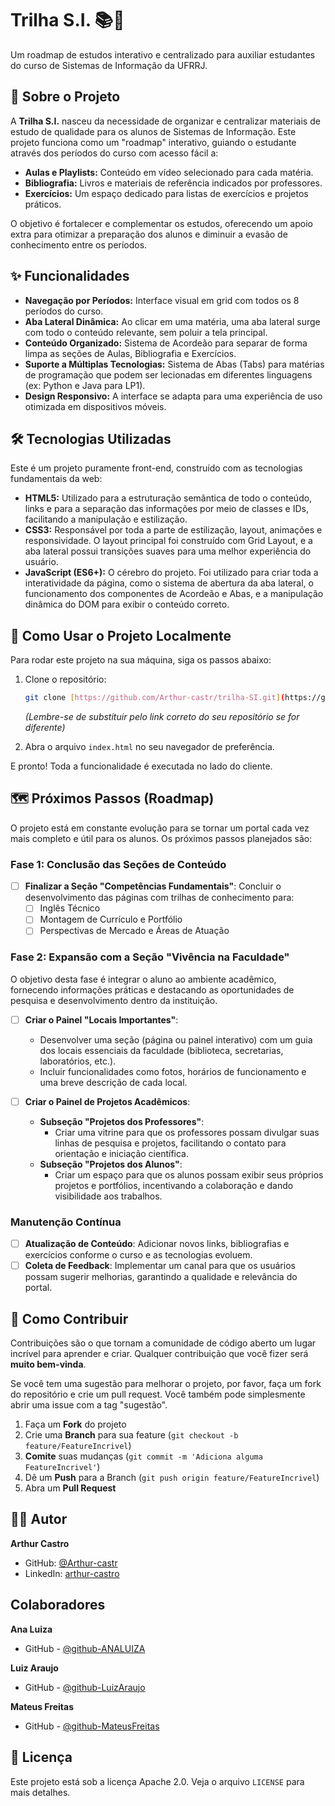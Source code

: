 # Trilha S.I. 📚🚀

Um roadmap de estudos interativo e centralizado para auxiliar estudantes do curso de Sistemas de Informação da UFRRJ.

## 🚀 Sobre o Projeto

A **Trilha S.I.** nasceu da necessidade de organizar e centralizar materiais de estudo de qualidade para os alunos de Sistemas de Informação. Este projeto funciona como um "roadmap" interativo, guiando o estudante através dos períodos do curso com acesso fácil a:

* **Aulas e Playlists:** Conteúdo em vídeo selecionado para cada matéria.
* **Bibliografia:** Livros e materiais de referência indicados por professores.
* **Exercícios:** Um espaço dedicado para listas de exercícios e projetos práticos.

O objetivo é fortalecer e complementar os estudos, oferecendo um apoio extra para otimizar a preparação dos alunos e diminuir a evasão de conhecimento entre os períodos.

## ✨ Funcionalidades

* **Navegação por Períodos:** Interface visual em grid com todos os 8 períodos do curso.
* **Aba Lateral Dinâmica:** Ao clicar em uma matéria, uma aba lateral surge com todo o conteúdo relevante, sem poluir a tela principal.
* **Conteúdo Organizado:** Sistema de Acordeão para separar de forma limpa as seções de Aulas, Bibliografia e Exercícios.
* **Suporte a Múltiplas Tecnologias:** Sistema de Abas (Tabs) para matérias de programação que podem ser lecionadas em diferentes linguagens (ex: Python e Java para LP1).
* **Design Responsivo:** A interface se adapta para uma experiência de uso otimizada em dispositivos móveis.

## 🛠️ Tecnologias Utilizadas

Este é um projeto puramente front-end, construído com as tecnologias fundamentais da web:

* **HTML5:** Utilizado para a estruturação semântica de todo o conteúdo, links e para a separação das informações por meio de classes e IDs, facilitando a manipulação e estilização.
* **CSS3:** Responsável por toda a parte de estilização, layout, animações e responsividade. O layout principal foi construído com Grid Layout, e a aba lateral possui transições suaves para uma melhor experiência do usuário.
* **JavaScript (ES6+):** O cérebro do projeto. Foi utilizado para criar toda a interatividade da página, como o sistema de abertura da aba lateral, o funcionamento dos componentes de Acordeão e Abas, e a manipulação dinâmica do DOM para exibir o conteúdo correto.

## 🏁 Como Usar o Projeto Localmente

Para rodar este projeto na sua máquina, siga os passos abaixo:

1.  Clone o repositório:
    ```bash
    git clone [https://github.com/Arthur-castr/trilha-SI.git](https://github.com/Arthur-castr/trilha-SI.git)
    ```
    *(Lembre-se de substituir pelo link correto do seu repositório se for diferente)*

2.  Abra o arquivo `index.html` no seu navegador de preferência.

E pronto! Toda a funcionalidade é executada no lado do cliente.

## 🗺️ Próximos Passos (Roadmap)

O projeto está em constante evolução para se tornar um portal cada vez mais completo e útil para os alunos. Os próximos passos planejados são:

### Fase 1: Conclusão das Seções de Conteúdo

- [ ] **Finalizar a Seção "Competências Fundamentais"**: Concluir o desenvolvimento das páginas com trilhas de conhecimento para:
  - [ ] Inglês Técnico
  - [ ] Montagem de Currículo e Portfólio
  - [ ] Perspectivas de Mercado e Áreas de Atuação

### Fase 2: Expansão com a Seção "Vivência na Faculdade"

O objetivo desta fase é integrar o aluno ao ambiente acadêmico, fornecendo informações práticas e destacando as oportunidades de pesquisa e desenvolvimento dentro da instituição.

- [ ] **Criar o Painel "Locais Importantes"**:
  - Desenvolver uma seção (página ou painel interativo) com um guia dos locais essenciais da faculdade (biblioteca, secretarias, laboratórios, etc.).
  - Incluir funcionalidades como fotos, horários de funcionamento e uma breve descrição de cada local.

- [ ] **Criar o Painel de Projetos Acadêmicos**:
  - **Subseção "Projetos dos Professores"**:
    - Criar uma vitrine para que os professores possam divulgar suas linhas de pesquisa e projetos, facilitando o contato para orientação e iniciação científica.
  - **Subseção "Projetos dos Alunos"**:
    - Criar um espaço para que os alunos possam exibir seus próprios projetos e portfólios, incentivando a colaboração e dando visibilidade aos trabalhos.

### Manutenção Contínua

- [ ] **Atualização de Conteúdo**: Adicionar novos links, bibliografias e exercícios conforme o curso e as tecnologias evoluem.
- [ ] **Coleta de Feedback**: Implementar um canal para que os usuários possam sugerir melhorias, garantindo a qualidade e relevância do portal.

## 🤝 Como Contribuir

Contribuições são o que tornam a comunidade de código aberto um lugar incrível para aprender e criar. Qualquer contribuição que você fizer será **muito bem-vinda**.

Se você tem uma sugestão para melhorar o projeto, por favor, faça um fork do repositório e crie um pull request. Você também pode simplesmente abrir uma issue com a tag "sugestão".

1.  Faça um **Fork** do projeto
2.  Crie uma **Branch** para sua feature (`git checkout -b feature/FeatureIncrivel`)
3.  **Comite** suas mudanças (`git commit -m 'Adiciona alguma FeatureIncrivel'`)
4.  Dê um **Push** para a Branch (`git push origin feature/FeatureIncrivel`)
5.  Abra um **Pull Request**

## 👨‍💻 Autor

**Arthur Castro**

* GitHub: [@Arthur-castr](https://github.com/Arthur-castr)
* LinkedIn: [arthur-castro](https://www.linkedin.com/in/arthur-castro-46b675245/)

## Colaboradores

**Ana Luiza**

* GitHub - [@github-ANALUIZA](https://github.com/ana-luiza-code)

**Luiz Araujo**

* GitHub - [@github-LuizAraujo](https://github.com/LuizArauj0)

**Mateus Freitas**

* GitHub - [@github-MateusFreitas](https://github.com/mateusfrtd)

## 📄 Licença

Este projeto está sob a licença Apache 2.0. Veja o arquivo `LICENSE` para mais detalhes.
